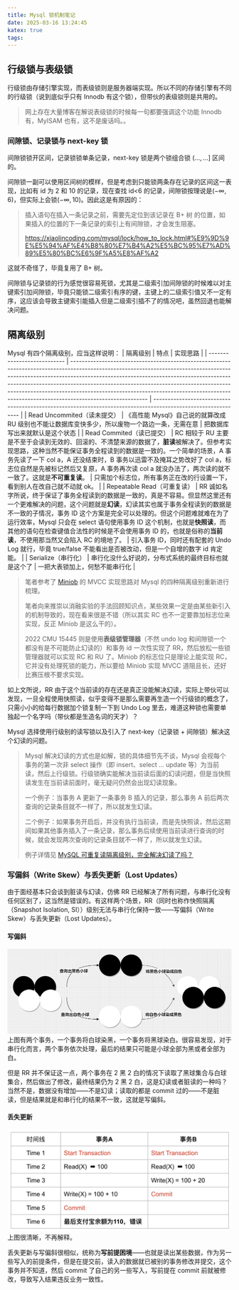 ```yaml
---
title: Mysql 锁机制笔记
date: 2025-03-16 13:24:45
katex: true
tags:
---
```

## 行级锁与表级锁
行级锁由存储引擎实现，而表级锁则是服务器端实现。所以不同的存储引擎有不同的行级锁（说到底似乎只有 Innodb 有这个锁），但带伙的表级锁则是共用的。

> 网上存在大量博客在解说表级锁的时候每一句都要强调这个功能 Innodb 有，MyISAM 也有，这不是废话吗。。

### 间隙锁、记录锁与 next-key 锁
间隙锁锁开区间，记录锁锁单条记录，next-key 锁是两个锁组合锁 $(...,...]$ 区间的。

间隙锁一副可以使用区间树的模样，但是考虑到只能锁两条存在记录的区间这一表现，比如有 id 为 2 和 10 的记录，现在查找 id<6 的记录，间隙锁按理说是$(-\infty, 6)$，但实际上会锁$(-\infty, 10)$。因此这是有原因的：
> 插入语句在插入一条记录之前，需要先定位到该记录在 B+ 树 的位置，如果插入的位置的下一条记录的索引上有间隙锁，才会发生阻塞。
>
> https://xiaolincoding.com/mysql/lock/how_to_lock.html#%E9%9D%9E%E5%94%AF%E4%B8%80%E7%B4%A2%E5%BC%95%E7%AD%89%E5%80%BC%E6%9F%A5%E8%AF%A2

这就不奇怪了，毕竟复用了 B+ 树。

间隙锁与记录锁的行为感觉很容易死锁，尤其是二级索引加间隙锁的时候难以对主键索引加间隙锁，毕竟只能锁二级索引有序的键，主键上的二级索引值又不一定有序，这应该会导致主键索引能插入但是二级索引插不了的情况吧，虽然回退也能解决问题。

## 隔离级别
Mysql 有四个隔离级别，应当这样说明：
| 隔离级别                    | 特点                                                                                                                                                                                                                                                                                                                                                                                                                              | 实现思路                                                                                                      |
| --------------------------- | --------------------------------------------------------------------------------------------------------------------------------------------------------------------------------------------------------------------------------------------------------------------------------------------------------------------------------------------------------------------------------------------------------------------------------- | ------------------------------------------------------------------------------------------------------------- |
| Read Uncommited（读未提交） | 《高性能 Mysql》自己说的就算改成 RU 级别也不能让数据库变快多少，所以废物一个路边一条，无需在意                                                                                                                                                                                                                                                                                                                                    | 把数据库写出来就默认是这个状态                                                                                |
| Read Commited（读已提交）   | RC 相较于 RU 主要是不至于会读到无效的、回滚的、不清楚来源的数据了，**脏读**被解决了。但参考实现思路，这种当然不能保证事务全程读到的数据是一致的。一个简单的场景，A 事务先读了一下 col a，A 还没结束时，B 事务以迅雷不及掩耳之势改好了 col a，标志位自然是先被标记然后又复原，A 事务再次读 col a 就没办法了，两次读的就不一致了。这就是**不可重复读**。                                                                            | 只需加个标志位，所有事务正在改的行设置一下，看到别人在改自己就不动就 ok。                                     |
| Repeatable Read（可重复读） | RR 诚如名字所说，终于保证了事务全程读到的数据是一致的，真是不容易。但显然这里还有一个更难解决的问题，这个问题就是**幻读**，幻读其实也属于事务全程读到的数据是不一致的子情况，事务 ID 这个方案是完全可以处理的。但这个问题难就难在为了运行效率，Mysql 只会在 select 语句使用事务 ID 这个机制，也就是**快照读**，而其他的语句在检查键值合法性的时候是不会使用事务 ID 的，也就是俗称的**当前读**，不使用那当然又会陷入 RC 的境地了。 | 引入事务 ID，同时还有配套的 Undo Log 就行，毕竟 true/false 不能看出是否被改动，但是一个自增的数字 id 肯定能。 |
| Serialize（串行化）         | 串行化没什么好说的，分布式系统的最终目标也就是这个了                                                                                                                                                                                                                                                                                                                                                                              | 一把大表锁加上，何愁不能串行化                                                                                |

> 笔者参考了 [Miniob](https://github.com/oceanbase/miniob) 的 MVCC 实现思路对 Mysql 的四种隔离级别重新进行梳理。
> 
> 笔者向来推崇以消融实验的手法回顾知识点，某些效果一定是由某些新引入的机制导致的，现在看来很是不错（所以其实 RC 也不一定要靠加标志位来实现，反正 Miniob 是这么干的）。
>
> 2022 CMU 15445 则是使用**表级锁管理器**（不然 undo log 和间隙锁一个都没有是不可能防止幻读的）和事务 id 一次性实现了 RR，然后放松一些锁管理器就可以实现 RC 和 RU 了。Miniob 的标志位只是理论上能实现 RC，它并没有处理死锁的能力，所以要给 Miniob 实现 MVCC 道阻且长，还好比赛压根不要求实现。

如上文所说，RR 由于这个当前读的存在还是真正没能解决幻读，实际上带伙可以发现，一旦全程使用快照读，似乎变得不是那么需要再生造一个行级锁的概念了，只需小小的给每行数据加个锁复制一下到 Undo Log 里去，难道这种锁也需要单独起一个名字吗（带伙都是生造名词的天才）？

Mysql 选择使用行级别的读写锁以及引入了 next-key（记录锁 + 间隙锁）解决这个幻读的问题。

> Mysql 解决幻读的方式也是如解，锁的具体细节先不谈，Mysql 会视每个事务的第一次非 select 操作（即 insert、select ... update 等）为当前读，然后上行级锁。行级锁确实能解决当前读后面的幻读问题，但是当快照读发生在当前读前面时，毫无疑问仍然会出现幻读现象。
>
> 一个例子：当事务 A 更新了一条事务 B 插入的记录，那么事务 A 前后两次查询的记录条目就不一样了，所以就发生幻读。
> 
> 二个例子：如果事务开启后，并没有执行当前读，而是先快照读，然后这期间如果其他事务插入了一条记录，那么事务后续使用当前读进行查询的时候，就会发现两次查询的记录条目就不一样了，所以就发生幻读。
>
> 例子详情见 [MySQL 可重复读隔离级别，完全解决幻读了吗？](https://xiaolincoding.com/mysql/transaction/phantom.html)

### 写偏斜（Write Skew）与丢失更新（Lost Updates）
由于面经基本只会谈到脏读与幻读，仿佛 RR 已经解决了所有问题，与串行化没有任何区别了，这当然是错误的。有这样两个场景，RR（同时也称作快照隔离（Snapshot Isolation, SI））级别无法与串行化保持一致——写偏斜（Write Skew）与丢失更新（Lost Updates）。

#### 写偏斜
![alt text](../img/mysql-latch/image.png)
上图有两个事务，一个事务将白球染黑，一个事务将黑球染白。很容易发现，对于串行化而言，两个事务依次处理，最后的结果只可能是小球全部为黑或者全部为白。

但是 RR 并不保证这一点，两个事务在 2 黑 2 白的情况下读取了黑球集合与白球集合，然后做出了修改，最终结果仍为 2 黑 2 白，这是幻读或者脏读的一种吗？当然不是，数据没有增加——不是幻读；读取的都是 commit 过的——不是脏读，但是结果就是和串行化的结果不一致，这就是写偏斜。

#### 丢失更新
![alt text](../img/mysql-latch/image-1.png)
上图很清晰，不再解释。

丢失更新与写偏斜很相似，统称为**写前提困境**——也就是读出某些数据，作为另一些写入的前提条件，但是在提交前，读入的数据就已被别的事务修改并提交，这个事务并不知道，然后 commit 了自己的另一些写入，写前提在 commit 前就被修改，导致写入结果违反业务一致性。
